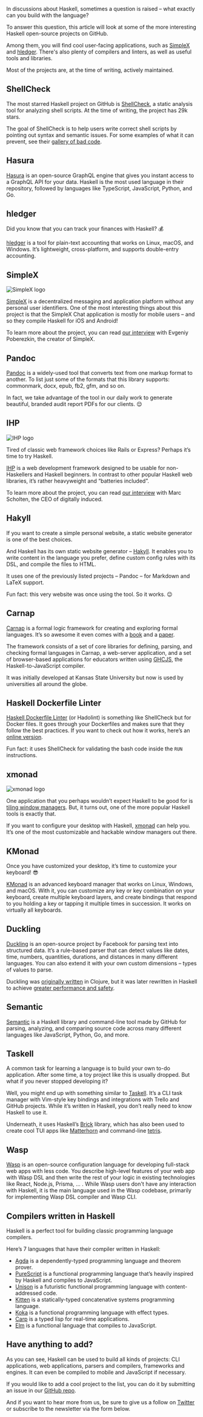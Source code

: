 In discussions about Haskell, sometimes a question is raised – what exactly can you build with the language? 

To answer this question, this article will look at some of the more interesting Haskell open-source projects on GitHub. 

Among them, you will find cool user-facing applications, such as [SimpleX](https://serokell.io/blog/best-haskell-open-source-projects#simplex) and [hledger](https://serokell.io/blog/best-haskell-open-source-projects#hledger). There's also plenty of compilers and linters, as well as useful tools and libraries.

Most of the projects are, at the time of writing, actively maintained.

## ShellCheck

The most starred Haskell project on GitHub is [ShellCheck](https://github.com/koalaman/shellcheck), a static analysis tool for analyzing shell scripts. At the time of writing, the project has 29k stars.

The goal of ShellCheck is to help users write correct shell scripts by pointing out syntax and semantic issues. For some examples of what it can prevent, see their [gallery of bad code](https://github.com/koalaman/shellcheck/blob/master/README.md#user-content-gallery-of-bad-code).


## Hasura 

[Hasura](https://github.com/hasura) is an open-source GraphQL engine that gives you instant access to a GraphQL API for your data. Haskell is the most used language in their repository, followed by languages like TypeScript, JavaScript, Python, and Go.


## hledger

Did you know that you can track your finances with Haskell? 💰

[hledger](https://github.com/simonmichael/hledger) is a tool for plain-text accounting that works on Linux, macOS, and Windows. It’s lightweight, cross-platform, and supports double-entry accounting. 


## SimpleX

![SimpleX logo](/files/zi/zi99cxs6.simplex-chat_(1).png)

[SimpleX](https://github.com/simplex-chat/simplex-chat) is a decentralized messaging and application platform without any personal user identifiers. One of the most interesting things about this project is that the SimpleX Chat application is mostly for mobile users – and so they compile Haskell for iOS and Android!

To learn more about the project, you can read [our interview](https://serokell.io/blog/haskell-in-production-simplex) with Evgeniy Poberezkin, the creator of SimpleX.


## Pandoc

[Pandoc](https://github.com/jgm/pandoc) is a widely-used tool that converts text from one markup format to another. To list just some of the formats that this library supports: commonmark, docx, epub, fb2, gfm, and so on.

In fact, we take advantage of the tool in our daily work to generate beautiful, branded audit report PDFs for our clients. 😌


## IHP 

![IHP logo](/files/ic/icgqb6my.ihp_(1).png)

Tired of classic web framework choices like Rails or Express? Perhaps it’s time to try Haskell. 

[IHP](https://github.com/digitallyinduced/ihp) is a web development framework designed to be usable for non-Haskellers and Haskell beginners. In contrast to other popular Haskell web libraries, it’s rather heavyweight and “batteries included”. 

To learn more about the project, you can read [our interview](https://serokell.io/blog/ihp-interview) with Marc Scholten, the CEO of digitally induced. 


## Hakyll

If you want to create a simple personal website, a static website generator is one of the best choices. 

And Haskell has its own static website generator – [Hakyll](https://github.com/jaspervdj/hakyll). It enables you to write content in the language you prefer, define custom config rules with its DSL, and compile the files to HTML. 

It uses one of the previously listed projects – Pandoc – for Markdown and LaTeX support. 

Fun fact: this very website was once using the tool. So it works. 😉 


## Carnap

[Carnap](https://github.com/Carnap/Carnap) is a formal logic framework for creating and exploring formal languages. It’s so awesome it even comes with a [book](https://carnap.io/book) and a [paper](http://eptcs.web.cse.unsw.edu.au/paper.cgi?ThEdu17.5).

The framework consists of a set of core libraries for defining, parsing, and checking formal languages in Carnap, a web-server application, and a set of browser-based applications for educators written using [GHCJS](https://github.com/ghcjs/ghcjs), the Haskell-to-JavaScript compiler.

It was initially developed at Kansas State University but now is used by universities all around the globe. 


## Haskell Dockerfile Linter

[Haskell Dockerfile Linter](https://github.com/hadolint/hadolint) (or Hadolint) is something like ShellCheck but for Docker files. It goes through your Dockerfiles and makes sure that they follow the best practices. If you want to check out how it works, here’s an [online version](https://hadolint.github.io/hadolint/).

Fun fact: it uses ShellCheck for validating the bash code inside the `RUN` instructions. 


## xmonad 

![xmonad logo](/files/1w/1wuqhcey.wordmark_(1).png)

One application that you perhaps wouldn’t expect Haskell to be good for is [tiling window managers](https://en.wikipedia.org/wiki/Tiling_window_manager). But, it turns out, one of the more popular Haskell tools is exactly that.

If you want to configure your desktop with Haskell, [xmonad](https://github.com/xmonad/xmonad) can help you. It’s one of the most customizable and hackable window managers out there.


## KMonad

Once you have customized your desktop, it’s time to customize your keyboard! 😎

[KMonad](https://github.com/kmonad/kmonad) is an advanced keyboard manager that works on Linux, Windows, and macOS. With it, you can customize any key or key combination on your keyboard, create multiple keyboard layers, and create bindings that respond to you holding a key or tapping it multiple times in succession. It works on virtually all keyboards.


## Duckling 

[Duckling](https://github.com/facebook/duckling) is an open-source project by Facebook for parsing text into structured data. It’s a rule-based parser that can detect values like dates, time, numbers, quantities, durations, and distances in many different languages. You can also extend it with your own custom dimensions – types of values to parse. 

Duckling was [originally written](https://github.com/facebookarchive/duckling_old) in Clojure, but it was later rewritten in Haskell to achieve [greater performance and safety](https://medium.com/wit-ai/open-sourcing-our-new-duckling-47f44b776809). 


## Semantic 

[Semantic](https://github.com/github/semantic) is a Haskell library and command-line tool made by GitHub for parsing, analyzing, and comparing source code across many different languages like JavaScript, Python, Go, and more. 


## Taskell

A common task for learning a language is to build your own to-do application. After some time, a toy project like this is usually dropped. But what if you never stopped developing it?

Well, you might end up with something similar to [Taskell](https://github.com/smallhadroncollider/taskell). It’s a CLI task manager with Vim-style key bindings and integrations with Trello and GitHub projects. While it’s written in Haskell, you don’t really need to know Haskell to use it. 

Underneath, it uses Haskell’s [Brick](https://github.com/jtdaugherty/brick) library, which has also been used to create cool TUI apps like [Matterhorn](https://github.com/matterhorn-chat/matterhorn) and command-line [tetris](https://github.com/SamTay/tetris).

## Wasp

[Wasp](https://github.com/wasp-lang/wasp) is an open-source configuration language for developing full-stack web apps with less code.
You describe high-level features of your web app with Wasp DSL and then write the rest of your logic in existing technologies like React, Node.js, Prisma, ... .
While Wasp users don't have any interaction with Haskell, it is the main language used in the Wasp codebase, primarily for implementing Wasp DSL compiler and Wasp CLI.

## Compilers written in Haskell

Haskell is a perfect tool for building classic programming language compilers. 

Here’s 7 languages that have their compiler written in Haskell:

* [Agda](https://github.com/agda/agda) is a dependently-typed programming language and theorem prover. 
* [PureScript](https://github.com/purescript/purescript) is a functional programming language that’s heavily inspired by Haskell and compiles to JavaScript.
* [Unison](https://github.com/unisonweb/unison) is a futuristic functional programming language with content-addressed code.  
* [Kitten](https://github.com/evincarofautumn/kitten) is a statically-typed concatenative systems programming language.
* [Koka](https://github.com/koka-lang/koka) is a functional programming language with effect types. 
* [Carp](https://github.com/carp-lang/Carp) is a typed lisp for real-time applications. 
* [Elm](https://github.com/elm/compiler) is a functional language that compiles to JavaScript.  


## Have anything to add?

As you can see, Haskell can be used to build all kinds of projects: CLI applications, web applications, parsers and compilers, frameworks and engines. It can even be compiled to mobile and JavaScript if necessary.

If you would like to add a cool project to the list, you can do it by submitting an issue in our [GitHub repo](https://github.com/serokell/blog-posts).

And if you want to hear more from us, be sure to give us a follow on [Twitter](https://twitter.com/serokell) or subscribe to the newsletter via the form below.
